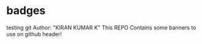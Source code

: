 # badges
testing git 
Author: "KIRAN KUMAR K"
This REPO Contains some banners to use on github header!
